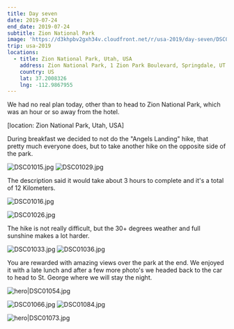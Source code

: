 ```yaml
---
title: Day seven
date: 2019-07-24
end_date: 2019-07-24
subtitle: Zion National Park
image: 'https://d3khpbv2gxh34v.cloudfront.net/r/usa-2019/day-seven/DSC01052.jpg'
trip: usa-2019
locations:
  - title: Zion National Park, Utah, USA
    address: Zion National Park, 1 Zion Park Boulevard, Springdale, UT 84767, United States of America
    country: US
    lat: 37.2008326
    lng: -112.9867955
---
```



We had no real plan today, other than to head to Zion National Park, which was an hour or so away from the hotel.

[location: Zion National Park, Utah, USA]

During breakfast we decided to not do the "Angels Landing" hike, that pretty much everyone does, but to take another hike on the opposite side of the park.

![DSC01015.jpg](https://d3khpbv2gxh34v.cloudfront.net/r/usa-2019/day-seven/DSC01015.jpg "1.5")
![DSC01029.jpg](https://d3khpbv2gxh34v.cloudfront.net/r/usa-2019/day-seven/DSC01029.jpg "1.5")

The description said it would take about 3 hours to complete and it's a total of 12 Kilometers.

![DSC01016.jpg](https://d3khpbv2gxh34v.cloudfront.net/r/usa-2019/day-seven/DSC01016.jpg "1.5")

![DSC01026.jpg](https://d3khpbv2gxh34v.cloudfront.net/r/usa-2019/day-seven/DSC01026.jpg "1.472")

The hike is not really difficult, but the 30+ degrees weather and full sunshine makes a lot harder.

![DSC01033.jpg](https://d3khpbv2gxh34v.cloudfront.net/r/usa-2019/day-seven/DSC01033.jpg "1.5")
![DSC01036.jpg](https://d3khpbv2gxh34v.cloudfront.net/r/usa-2019/day-seven/DSC01036.jpg "1.5")

You are rewarded with amazing views over the park at the end. We enjoyed it with a late lunch and after a few more photo's we headed back to the car to head to St. George where we will stay the night.

![hero|DSC01054.jpg](https://d3khpbv2gxh34v.cloudfront.net/r/usa-2019/day-seven/DSC01054.jpg "1.5")


![DSC01066.jpg](https://d3khpbv2gxh34v.cloudfront.net/r/usa-2019/day-seven/DSC01066.jpg "1.5")
![DSC01084.jpg](https://d3khpbv2gxh34v.cloudfront.net/r/usa-2019/day-seven/DSC01084.jpg "0.667")


![hero|DSC01073.jpg](https://d3khpbv2gxh34v.cloudfront.net/r/usa-2019/day-seven/DSC01073.jpg "1.5")
